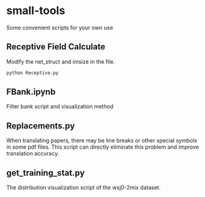 <!--
 * @Author: Kai Li
 * @LastEditors: Kai Li
 * @LastEditTime: 2020-07-30 18:26:20
--> 
# small-tools
Some convenient scripts for your own use

## Receptive Field Calculate
Modify the net_struct and imsize in the file.

```python
python Receptive.py
```

## FBank.ipynb
Filter bank script and visualization method

## Replacements.py

When translating papers, there may be line breaks or other special symbols in some pdf files. This script can directly eliminate this problem and improve translation accuracy.

## get_training_stat.py

The distribution visualization script of the wsj0-2mix dataset.